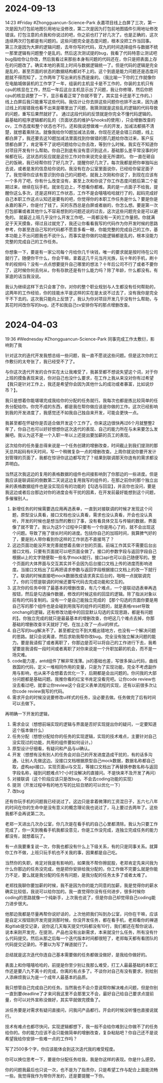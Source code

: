 # 2024-09-13
14:23
#Friday
#Zhongguancun-Science-Park 
永嘉项目线上白屏了三次，第一次是因为打包前地图引用地址没修改，第二次是因为打包前地图插件引用地址修改错误。打包注意的点我和你说过的吧，你之前也打了好几次了。也是正确的，这次连续两次打包都是有问题的。这些问题完全是态度问题，根本没把工作当回事。
第三次是因为大屏的逻辑问题，去年你写的代码，双九的时间选择组件与数据不统一那里逻辑有问题整个是乱的。然后这次测试提的bug，我看了代码特意让测试吧bug指给你让你改，然后我看过来那些本身有问题的代码还在，你只是把表面上存在的问题改了。确实本地的表现上时间与数据逻辑统一了。但是代码的逻辑是完全是乱的，甚至页面的状态的数据结构都对不上的。这个到底是能力问题还是态度问题就不得而知了，工作两年了写出来的东西是废的。（我比喻一下你的工作就像你在电脑城做装机的工作学了一年，组装的主机显卡是不工作的，你装的主机只有cpu的核显在工作，然后一年后这台主机显示出了问题，我让你修理，然后你把cpu的核显调整了一下，显示看着正常了你就不管了，其实显卡还是不工作的。）线上白屏后我只能重写这些代码。我估计让你去排这些问题你也排不出来，因为通过线上的报错我也看不出来是哪里出了问题，我猜测就是这些乱的逻辑的代码导致的问题，重写后果然就好了。
通过这段代码的反馈就是你完全不懂代码逻辑的。最基础的程序逻辑都的乱的（页面状态的维护与hooks的使用），只会增删改查的cv，工作态度和整个状态也不行。还和我说想做难一点的开发，加减法都搞不清楚，就想着乘除法。就像我给你10题加减法去做，你现在还是会错三四题，线上都白屏了，我还要去这10题加减法里面找到你做错的那几题给你改过来，客户反馈都白屏了，肯定等不了说吧问题给你让你去改，等到什么时候。我实在不知道你对项目开发有什么帮助。你自己到底有没有意识到这点，基础那么差平常没事的时候都在玩，这状态的反应就是这份工作对你来说完全是无所谓的。
你一直在砸自己的饭碗，我已经帮你捡了好几次了。提醒你好几次了。每次我都是把你单独叫出去说，或者是发的信息给你说的。我没有在办公室里面说你，已经给你留足面子了。我觉得你应该有意识到你自己的问题吧，就我上次刚和你说了，到现在应该有一个多月了吧，你有什么改变没有，甚至上次和你说了你工作态度问题后第二个星期过来，继续在玩手机，就坐在边上，不想看你都难。真的是一点面子不给我，提醒你这么多次，还是这样的工作状态，工作不是会嘻嘻哈哈就行了的，起码完成好自己本职工作这点认知还是要有的吧，你觉得你的本职工作任务是什么？要是你是永嘉的客户，你是付了钱了。买的东西总是白屏或者崩的，你怎么想。要是第一次打包部署或者其他什么不容易想到的问题还说的过去，这次这些问题完全是可以避免的。
就最近上班几乎没什么开发工作吧，一周都没有一天的工作量把。你就满足于天天摸鱼，得过且过就完了，我还让你看看我写的代码作为你开发时候的思路参考，你甚至连自己写的代码都不愿意多看一眼，你能完整的完成自己的工作，基本功能上不出问题我也不说什么，而事实是你做的功能逻辑都是乱的，根本没能力完整的完成自己的工作任务。

你想象一下，要是有一家公司每个月给你几千块钱，唯一的要求就是按时待在公司就行了。随便你干什么，你会干嘛，拿着这几千元当月光族，玩十年的手机，刷十年的视频吗？没有一点点想要提升自己哪里的想法？十年后公司不行了或者不要你了，这时候你何去何从，你有存款还是有什么能力吗？除了年龄，什么都没有。有家底的话当我没说。

我认为继续这样下去只会害了你，对你的整个职业规划与人生都没有任何帮助的，这两年的工作经验，你的技能水平是这样的实在是太说不过去了，没有我你是完全干不下去的。这次我只能向上反馈了，我认为你对项目开发几乎没有什么帮助，与其花时间改你写的bug，还不如我自己cv安排你写的那点增删改查。


# 2024-04-03
19:36
#Wednesday 
#Zhongguancun-Science-Park 
同事完成工作太敷衍，影响到了我

针对这次的迭代开发我想总结一些问题，我一直不愿说这些问题。但是这次你的工作敷衍的太夸张了，我已经受不了了。

与你这次迭代开发的合作实在太让我难受了，我甚至都不想说失望这个词，对于你上班的摸鱼表现来说，你对自己也没什么要求，在工作上我从来没对你有过希望【我只是针对工作上，我还是希望你会因为其他什么的成功或者暴富，比如说炒币？】。

我只是想着你能堪堪完成我给你的分配的任务就行。我每次也都是拣比较简单的任务分配给你。你完不成的东西，都是我在帮你做应该是你做的工作。这次已经影响到我的开发进度了，我感觉还不如我自己独自来开发，可能会更快一点。

我甚至都在怀疑你是否适合做开发这个工作了。你来这边很快再过6个月就整整2年了，你自己也可以好好想想你这次迭代的表现、自己的能力所在与未来要怎么发展吧。我认为这不是一个入职一年以上还提出要加薪的员工的表现。

这次给你的任务量总得来说是一个任务创建的增删改查，时间截止到我们提测的那天总共起码有6天时间，写一个稍微复杂一点的增删改查。上周你就说你要开发计划管理的页面了，我都在惊讶你这边都写完了？结果到联调那天你连有的需求都没弄明白。

当然这次我这边的复用的表格数据的组件也间接影响到了你那边的一些进度。但是我应该是联调前的倒数第二天说这边复用我写的组件的，在那之前你的那个独立出来的表格数据组件也是没实现应有的功能的【勾选与回显】，并且你也没问，要是我这边或者后台那边对你的进度会有干扰的因素，在开发前最好能想到这个问题，多催催别人。

1. 新增任务的时候需要选应用再选表单，一直到对接联调的时候才发现这个问题，原型没认真看，接口文档也没认真看，需求也没认真看，开会也没认真听，开发的时候也是想当然的敷衍了事，没有看具体交互与传输的数据，界面像了就不管了。我认为这5个过程中只要有一个你是用心了的，就不会出现这个问题。导致了拖了很长时间的进度。包括你自己的加班时间，我算脾气好的了，要是别人带你看到你这样的工作状态不直接骂了？
2. 这边页面功能没开发完善就想着去做计划的页面。前端工作其实不需要后台出接口文档，只要有页面就可以吧页面全做了。接口的参数字段与返回字段自己根据ui上的文字随便取一些名字mock就行。接口api也可以自己随便写的。整个页面的大体界面与交互其实并不会因为后台接口文档上传的进度而影响进度。当接口文档出了后再把请求参数与返回字段根据接口文档上的改一下就行了。联调的时候直接吧mock数据改成请求真实后台的，啪啪一点就联调完了。你的习惯是联调的时候还要写代码去完成功能和交互的。
3. 这次你的任务中除了最基本的增删改查，有几个难点，一个是联动选表单再选按钮，然后是勾选操作数据，修改的时候这些的回显的逻辑。除了指派对象以前有的代码复制的。没有一个是自己能独立完成的 【那个勾选的页面你要是用自己写的那个组件也是会碰到用我写的组件的问题的，就是表格reset导致onchang的逻辑，还有修改功能中的回显默认勾选的实现思路，都是有问题的】。你独立完成的就只是最最基本的增删改查，你吧这几个难点去掉，你那基础的增删改查半天就好了吧，在加上改了一点ui的样式。
4. 自己写的bug解决不了。甚至都定位不到大概出错地方，也没有一个解决问题的思路。就只会说离谱，然后求助我帮你改bug。完全没有独立解决问题的能力。要是我请假了或者离职了，你那边是否可以将自己的工作进行下去，我希望要是我请假一段时间或者离职了对你来说是一个升职加薪的机会，而不是一场灾难。
5. code能力差，antd组件了解非常浅薄。js的基础也差，写很多屎山代码，曲线救国的代码，定义一堆相同作用的变量，只是为了实现功能，完全不考虑副作用与影响，也从来不会想着去优化一下，后期都是会出问题的。你问我的大部分问题都是基础问题。我推你看的红宝书肯定没看完吧。让你code review也没去看过吧，就拿让你review这个自定义表单流程的实现，还有以前很多次让你code review我写的代码。
6. 需求开会的时候没说要修改ui样式的任务，没必要去做。任务做完了后有时间可以去做下。


再明确一下开发的逻辑，

1. 需求会议（想想前端实现的逻辑与界面是否好实现提出你的疑问，一定要知道这个版本做什么）
2. 任务分配（想想分配给你的任务的实现逻辑，实现的技术难点，主要针对自己没实现过的功能，共用的组件要如何设计。）
3. 原型设计仔细看，有疑问和产品与ui确认。
4. 开发（想想有没有别人的任务会对自己的开发进度造成干扰的，有的话多沟通，让别人先做这边。没接口文档根据原型自己mock数据，数据名称都自己取，虚构api接口，实现页面ui与交互，等接口文档出了再替换参数名称与返回字段名称，碰到问题难点1个小时没解决的直接问。不是快来不及开发了再问）
5. 对接联调（这个阶段应该只是改bug，不会去coding功能的实现）
6. 提测（开发过程中有的地方写的比较丑陋的可以优化一下）
7. 改bug

还有你玩手机的问题我已经说过了。这边只是拿着微薄的工资混日子，五六七八年的时间在你的生命中是没有意义的概念理论我也说过了，马上要过去两年了。这些我都不会再说第二次。

老郑一天进出几次办公室，你几次是在看手机的自己心里都清除。我认为只要工作完成了，你一天到晚看手机我都没意见，你是工作没完成，连独立完成任务的能力都没有，就想着玩了。

有一点我要重复说一次，你我也都没有什么上下级关系，有的只是同事关系。就算你工作不做，上班只玩手机也不关我的事，因果都是自己吃。

当然你的失职，肯定对我是有影响的，如果我不帮你擦屁股，老郑肯定先来问我为什么你那边的任务没完成，他是把你安排给我分配的，你工作做不完要么就是你能力不足，要么就是我分配的任务有问题，是我分配的任务太多了或者太难了。

老郑找我聊你要加薪的时候，我不是因为你的能力同意的加薪，我是觉得你的薪水确实比较低，我说可以给你加的。我一直觉得你没有任何进步，很多时候你coding的思路就像一个纯新手，上次我也说了，但是你自己却觉得自己coding能力进步很大。

他那边我都是尽量再帮你说好话的，上次他把我们叫到办公室，问你在干嘛，应该是自定义按钮刚开发完提测那时候，你没开发任务，都在看手机，老郑看你的禅道和gitlab提交记录，说你这几天每天提交代码都没有10行，我们都还在帮你说话，说本来刚开发完，在提测，产品也没有出新需求，本来就没什么任务，所有没有什么代码提交。然后从那之后每一个迭代版本时间都很短了，老郑每天都有看团队的代码提交记录的。不要以为写了禅道就行了。

总结就是这次迭代你连自己基本需要做的任务都做没做好，是我给你做好的。

表面上和你嘻嘻哈哈的，前提是你至少别让我那么难受，打工人最最基础的本职工作还是要八九不离十的完成，你离的有点多了。不谈你对自己有没有要求，别给别人添麻烦我认为是一个成年人最基本的品质。

我只想管自己完成自己的任务。当然我也不会介意说帮你解决难点问题，但是你别一直到要deadline了才来问我这里不会那里又不会，最好自己给自己要求点提前量，你可以对外宣称没做好，其实早就做完摸鱼了。

派任务要是对需求有疑问直接问，问我问产品都行。开会的时候没听懂也直接说就行。

技术有难点也都尽快问，实现逻辑都想下，我一般不会给你难到让你做不了的任务给你的。你的能力应该不会只能做简单的增删改查，复杂粘贴吧？你自己还不是说希望我给你安排一些难一点的工作吗？

写了2500多个字，你应该能体会到这次迭代我的难受程度。

你可以换位思考一下，要是你分配任务给我，我是你这样的表现。你是什么感受。

你的问题我最后也只说一次，也不是为了指责你，只是希望工作与配合上面能流畅一些。我觉得我作为带你开发的，还是要提醒一下你。